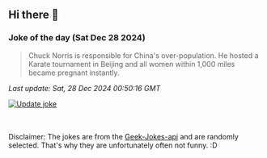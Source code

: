 ## Hi there 👋

### Joke of the day (Sat Dec 28 2024)
<!-- joke -->
>Chuck Norris is responsible for China's over-population. He hosted a Karate tournament in Beijing and all women within 1,000 miles became pregnant instantly.
<!-- /joke -->

*Last update: Sat, 28 Dec 2024 00:50:16 GMT*

[![Update joke](https://github.com/nclskfm/nclskfm/actions/workflows/joke.yml/badge.svg)](https://github.com/nclskfm/nclskfm/actions/workflows/joke.yml)

<br><br>
Disclaimer: The jokes are from the [Geek-Jokes-api](https://github.com/sameerkumar18/geek-joke-api) and are randomly selected. That's why they are unfortunately often not funny. :D
